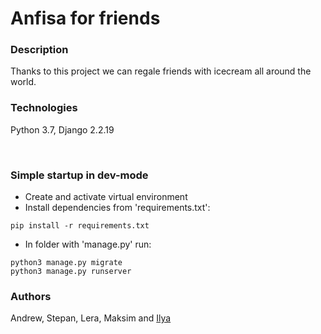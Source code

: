 # Anfisa for friends
### Description
Thanks to this project we can regale friends with icecream all around the world.

### Technologies
Python 3.7, Django 2.2.19

<br> 

### Simple startup in dev-mode
- Create and activate virtual environment
- Install dependencies from 'requirements.txt':
```
pip install -r requirements.txt
``` 
- In folder with 'manage.py' run:
```
python3 manage.py migrate
python3 manage.py runserver
```
### Authors
Andrew, Stepan, Lera, Maksim and [Ilya](https://github.com/IlyaBoyur)
